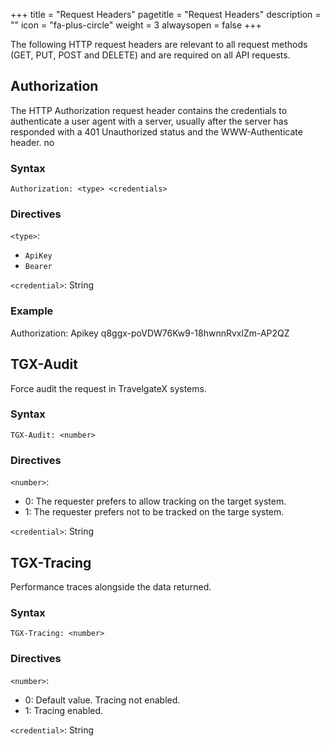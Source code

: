 +++
title = "Request Headers"
pagetitle = "Request Headers"
description = ""
icon = "fa-plus-circle"
weight = 3
alwaysopen = false
+++

The following HTTP request headers are relevant to all request methods (GET, PUT, POST and DELETE) and are required on all API requests.


## Authorization

The HTTP Authorization request header contains the credentials to authenticate a user agent with a server, usually after the server has responded with a 401 Unauthorized status and the WWW-Authenticate header.	no

### Syntax

```
Authorization: <type> <credentials>
```

### Directives

`<type>`:
* `ApiKey`
* `Bearer`

`<credential>`: String

### Example
Authorization: Apikey q8ggx-poVDW76Kw9-18hwnnRvxlZm-AP2QZ

## TGX-Audit

Force audit the request in TravelgateX systems.

### Syntax

```
TGX-Audit: <number>
```

### Directives

`<number>`:
* 0: The requester prefers to allow tracking on the target system.
* 1: The requester prefers not to be tracked on the targe system.

`<credential>`: String

## TGX-Tracing

Performance traces alongside the data returned.

### Syntax

```
TGX-Tracing: <number>
```

### Directives

`<number>`:
* 0: Default value. Tracing not enabled.
* 1: Tracing enabled.

`<credential>`: String
